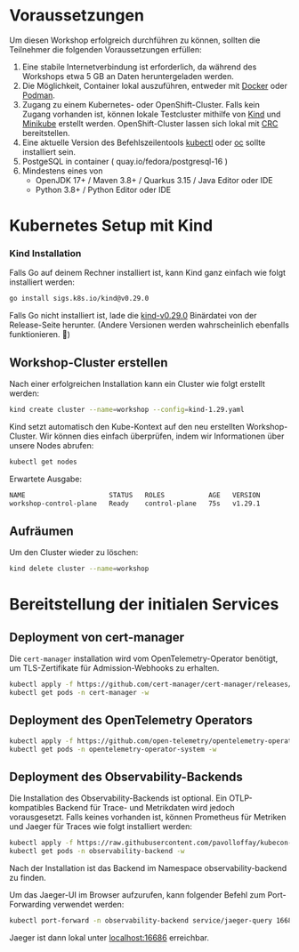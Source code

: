 # Voraussetzungen

Um diesen Workshop erfolgreich durchführen zu können, sollten die Teilnehmer die folgenden Voraussetzungen erfüllen:

1. Eine stabile Internetverbindung ist erforderlich, da während des Workshops etwa 5 GB an Daten heruntergeladen werden.
1. Die Möglichkeit, Container lokal auszuführen, entweder mit [Docker](https://docs.docker.com/engine/install/) oder [Podman](https://podman.io/docs/installation).
1. Zugang zu einem Kubernetes- oder OpenShift-Cluster. Falls kein Zugang vorhanden ist, können lokale Testcluster mithilfe von [Kind](https://kind.sigs.k8s.io/docs/user/quick-start/) und [Minikube](https://minikube.sigs.k8s.io/docs/start/) erstellt werden. OpenShift-Cluster lassen sich lokal mit [CRC](https://crc.dev/crc/getting_started/getting_started/installing/) bereitstellen.
1. Eine aktuelle Version des Befehlszeilentools [kubectl](https://kubernetes.io/docs/tasks/tools/) oder [oc](https://docs.openshift.com/container-platform/4.16/cli_reference/openshift_cli/getting-started-cli.html) sollte installiert sein.
1. PostgeSQL in container ( quay.io/fedora/postgresql-16 )
2. Mindestens eines von
   * OpenJDK 17+ / Maven 3.8+ / Quarkus 3.15 / Java Editor oder IDE
   * Python 3.8+ / Python Editor oder IDE

# Kubernetes Setup mit Kind

### Kind Installation

Falls Go auf deinem Rechner installiert ist, kann Kind ganz einfach wie folgt installiert werden:

```bash
go install sigs.k8s.io/kind@v0.29.0
```

Falls Go nicht installiert ist, lade die [kind-v0.29.0](https://github.com/kubernetes-sigs/kind/releases/tag/v0.29.0) Binärdatei von der Release-Seite herunter. (Andere Versionen werden wahrscheinlich ebenfalls funktionieren. 🤠)

## Workshop-Cluster erstellen

Nach einer erfolgreichen Installation kann ein Cluster wie folgt erstellt werden:

```bash
kind create cluster --name=workshop --config=kind-1.29.yaml
```

Kind setzt automatisch den Kube-Kontext auf den neu erstellten Workshop-Cluster. Wir können dies einfach überprüfen, indem wir Informationen über unsere Nodes abrufen:

```bash
kubectl get nodes
```

Erwartete Ausgabe:
```bash
NAME                     STATUS   ROLES           AGE   VERSION
workshop-control-plane   Ready    control-plane   75s   v1.29.1
```

## Aufräumen

Um den Cluster wieder zu löschen:

```bash
kind delete cluster --name=workshop
```

# Bereitstellung der initialen Services

## Deployment von cert-manager

Die `cert-manager` installation wird vom OpenTelemetry-Operator benötigt, um TLS-Zertifikate für Admission-Webhooks zu erhalten.

```bash
kubectl apply -f https://github.com/cert-manager/cert-manager/releases/download/v1.16.1/cert-manager.yaml
kubectl get pods -n cert-manager -w 
```

## Deployment des OpenTelemetry Operators

```bash
kubectl apply -f https://github.com/open-telemetry/opentelemetry-operator/releases/download/v0.103.0/opentelemetry-operator.yaml
kubectl get pods -n opentelemetry-operator-system -w  
```

## Deployment des Observability-Backends

Die Installation des Observability-Backends ist optional. Ein OTLP-kompatibles Backend für Trace- und Metrikdaten wird jedoch vorausgesetzt. 
Falls keines vorhanden ist, können Prometheus für Metriken und Jaeger für Traces wie folgt installiert werden:

```bash
kubectl apply -f https://raw.githubusercontent.com/pavolloffay/kubecon-eu-2024-opentelemetry-kubernetes-tracing-tutorial/main/backend/01-backend.yaml
kubectl get pods -n observability-backend -w 
```

Nach der Installation ist das Backend im Namespace observability-backend zu finden.

Um das Jaeger-UI im Browser aufzurufen, kann folgender Befehl zum Port-Forwarding verwendet werden:

```bash
kubectl port-forward -n observability-backend service/jaeger-query 16686:16686
```

Jaeger ist dann lokal unter [localhost:16686](http://localhost:16686) erreichbar.

